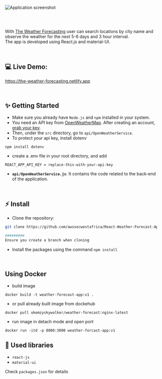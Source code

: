 ![Application screenshot](./public/screenshot2.JPG)

<br/>
<br/>

With [The Weather Forecasting](https://the-weather-forecasting.netlify.app) user can search locations by city name and observe the weather for the next 5-6 days and 3 hour interval.
<br />
The app is developed using React.js and material-UI.

<br/>

## 💻 Live Demo:

https://the-weather-forecasting.netlify.app

<br/>

## ✨ Getting Started

- Make sure you already have `Node.js` and `npm` installed in your system.
- You need an API key from [OpenWeatherMap](https://openweathermap.org/). After creating an account, [grab your key](https://home.openweathermap.org/api_keys).
- Then, under the `src` directory, go to `api/OpenWeatherService`.
- To protect your api key, install dotenv 
``` 
npm install dotenv
```
- create a .env file in your root directory, and add 
```
REACT_APP_API_KEY = replace-this-with-your-api-key
```
  - **`api/OpenWeatherService.js`**: It contains the code related to the back-end of the application.

<br/>

## ⚡ Install

- Clone the repository:

```bash
git clone https://github.com/awssecwestafrica/React-Weather-Forecast-App.git

#########
Ensure you create a branch when cloning 
```

- Install the packages using the command `npm install`

<br/>

## Using Docker
- build image
```
docker build -t weather-forecast-app:v1 .
```
- or pull already built image from dockehub
```
docker pull ukemzyskywalker/weather-forecast:nginx-latest
```
- run image in detach mode and open port
```
docker run -itd -p 8080:3000 weather-forcast-app:v1
```

## 📙 Used libraries

- `react-js`
- `material-ui`

Check `packages.json` for details

<!-- <br/>

## 📄 Todos

- [ ] Styled-components
- [ ] Convert the entire project to TypeScript
- [ ] Unit Testing
- [ ] On launch, find user location weather by utilizing GeolocationAPI/GEOCODING
- [ ] Celcius/Fahrenheit conversion
- [ ] Dark/Light Mode

<br/>
Thank You ☺ -->
